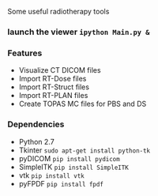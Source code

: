 Some useful radiotherapy tools

### launch the viewer `ipython Main.py &`

### Features

- Visualize CT DICOM files
- Import RT-Dose files
- Import RT-Struct files
- Import RT-PLAN files
- Create TOPAS MC files for PBS and DS

### Dependencies

- Python 2.7
- Tkinter `sudo apt-get install python-tk`
- pyDICOM `pip install pydicom`
- SimpleITK `pip install SimpleITK`
- vtk `pip install vtk`
- pyFPDF `pip install fpdf`
